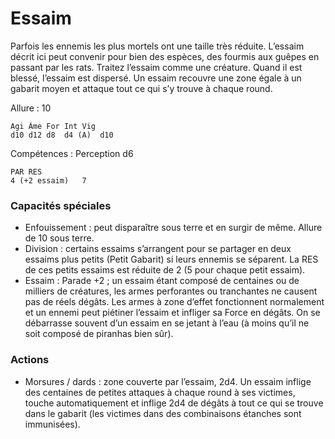 # Essaim
Parfois les ennemis les plus mortels ont une taille très réduite. L’essaim décrit ici peut convenir pour bien des espèces, des fourmis aux guêpes en passant par les rats. Traitez l’essaim comme une créature. Quand il est blessé, l’essaim est dispersé. Un essaim recouvre une zone égale à un gabarit moyen et attaque tout ce qui s’y trouve à chaque round.

Allure : 10
```
Agi	Âme	For	Int	Vig
d10	d12	d8	d4 (A)	d10
```
Compétences : Perception d6
```
PAR	RES
4 (+2 essaim)	7
```
### Capacités spéciales
- Enfouissement : peut disparaître sous terre et en surgir de même. Allure de 10 sous terre.
- Division : certains essaims s’arrangent pour se partager en deux essaims plus petits (Petit Gabarit) si leurs ennemis se séparent. La RES de ces petits essaims est réduite de 2 (5 pour chaque petit essaim).
- Essaim : Parade +2 ; un essaim étant composé de centaines ou de milliers de créatures, les armes perforantes ou tranchantes ne causent pas de réels dégâts. Les armes à zone d’effet fonctionnent normalement et un ennemi peut piétiner l’essaim et infliger sa Force en dégâts. On se débarrasse souvent d’un essaim en se jetant à l’eau (à moins qu’il ne soit composé de piranhas bien sûr).

### Actions
- Morsures / dards : zone couverte par l’essaim, 2d4. Un essaim inflige des centaines de petites attaques à chaque round à ses victimes, touche automatiquement et inflige 2d4 de dégâts à tout ce qui se trouve dans le gabarit (les victimes dans des combinaisons étanches sont immunisées).

